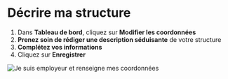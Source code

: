 # Décrire ma structure

1. Dans **Tableau de bord**, cliquez sur **Modifier les coordonnées**
2. **Prenez soin de rédiger une description séduisante** de votre structure
3. **Complétez vos informations**
4. Cliquez sur **Enregistrer** 

![Je suis employeur et renseigne mes coordonn&#xE9;es](https://s5.gifyu.com/images/demo-employeur-coord.gif)



